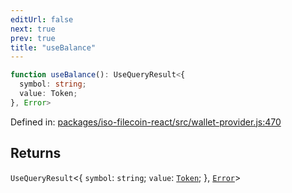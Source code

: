 ```yaml
---
editUrl: false
next: true
prev: true
title: "useBalance"
---
```


```ts
function useBalance(): UseQueryResult<{
  symbol: string;
  value: Token;
}, Error>
```

Defined in: [packages/iso-filecoin-react/src/wallet-provider.js:470](https://github.com/hugomrdias/filecoin/blob/main/packages/iso-filecoin-react/src/wallet-provider.js#L470)

## Returns

`UseQueryResult`\<\{
  `symbol`: `string`;
  `value`: [`Token`](/api/iso-filecoin/token/classes/token/);
 \}, [`Error`](https://developer.mozilla.org/docs/Web/JavaScript/Reference/Global_Objects/Error)\>
